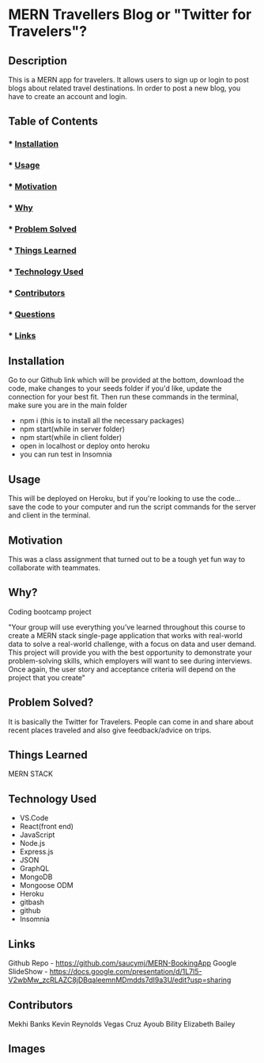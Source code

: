   # MERN Travellers Blog or "Twitter for Travelers"?

  ## Description
  This is a MERN app for travelers. It allows users to sign up or login to post blogs about related travel destinations. In order to post a new blog, you have to create an account and login.
  
  ## Table of Contents
  ###  * [Installation](#installation)
  ###  * [Usage](#usageInformation)
  ###  * [Motivation](#motivation)
  ###  * [Why](#why)
  ###  * [Problem Solved](#problemSolved)
  ###  * [Things Learned](#thingsLearned)
  ###  * [Technology Used](#technologyUsed)
  ###  * [Contributors](#contributionGuidelines)
  ###  * [Questions](#questions)
  ###  * [Links](#links)
  
  ## Installation
  Go to our Github link which will be provided at the bottom, download the code, make changes to your seeds folder if you'd like, update the connection for your best fit. Then run these commands in the terminal, make sure you are in the main folder
  - npm i (this is to install all the necessary packages)
  - npm start(while in server folder)
  - npm start(while in client folder)
  - open in localhost or deploy onto heroku
  - you can run test in Insomnia
 
  ## Usage
  This will be deployed on Heroku, but if you're looking to use the code... save the code to your computer and run the script commands for the server and client in the terminal.

  ## Motivation
  This was a class assignment that turned out to be a tough yet fun way to collaborate with teammates. 

  ## Why?
  Coding bootcamp project

  "Your group will use everything you’ve learned throughout this course to create a MERN stack single-page application that works with real-world data to solve a real-world challenge, with a focus on data and user demand. This project will provide you with the best opportunity to demonstrate your problem-solving skills, which employers will want to see during interviews. Once again, the user story and acceptance criteria will depend on the project that you create"

  ## Problem Solved?
  It is basically the Twitter for Travelers. People can come in and share about recent places traveled and also give feedback/advice on trips.

  ## Things Learned
  MERN STACK

  ## Technology Used
  * VS.Code
  * React(front end)
  * JavaScript
  * Node.js
  * Express.js
  * JSON
  * GraphQL
  * MongoDB 
  * Mongoose ODM
  * Heroku
  * gitbash
  * github
  * Insomnia

  ## Links
  Github Repo - https://github.com/saucymj/MERN-BookingApp
  Google SlideShow - https://docs.google.com/presentation/d/1L7l5-V2wbMw_zcRLAZC8jDBqaleemnMDmdds7dI9a3U/edit?usp=sharing
  
  
  ## Contributors
  Mekhi Banks
  Kevin Reynolds
  Vegas Cruz
  Ayoub Bility
  Elizabeth Bailey

  ## Images

